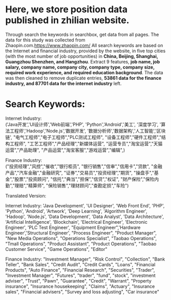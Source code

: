 # Here, we store position data published in zhilian website.

Through search the keywords in searchbox, get data from all pages.
The data for this study was collected from Zhaopin.com.https://www.zhaopin.com/
All search keywords are based on the Internet and financial industry, provided by the website, in five top cities (with the most number of job opportunities) in **China, Beijing, Shanghai, Guangzhou Shenzhen, and Hangzhou**. 
Extract 9 features, **job name, job salary, company name, company city, company type, company size, required work experience, and required education background**. The data was then cleaned to remove duplicate entries, **53861 data for the finance industry, and 87701 data for the internet industry** left.

# Search Keywords:
Internet Industry:               
                ('Java开发','UI设计师','Web前端','PHP',
                'Python','Android','美工', '深度学习',
                '算法工程师','Hadoop','Node.js','数据开发',
                '数据分析师','数据架构','人工智能','区块链',
                "电气工程师","电子工程师","PLC测试工程师",
                "设备工程师","硬件工程师","结构工程师",
                "工艺工程师","产品经理","新媒体运营",
                "运营专员","淘宝运营","天猫运营","产品助理",
                "产品运营","淘宝客服","游戏运营","编辑",)

Finance Industry:                 
                ("投资经理","风控","催收","银行柜员",
                "银行销售","信审","信用卡","贷款",
                "金融产品","汽车金融","金融研究",
                "证券","交易员","投资经理","期货",
                "操盘手","基金","股票","投资顾问",
                "信托","典当","担保","信贷","权证",
                "财产保险","保险内勤","理赔","精算师",
                "保险销售","理财顾问","查勘定损","车险")

Translated Version: 

Internet Industry: 
               'Java Development', 'UI Designer', 'Web Front End', 'PHP',
                'Python', 'Android', 'Artwork', 'Deep Learning',
                'Algorithm Engineer', 'Hadoop', 'Node.js', 'Data Development',
                'Data Analyst', 'Data Architecture', 'Artificial Intelligence', 'Blockchain',
                'Electrical Engineer', 'Electronic Engineer', 'PLC Test Engineer',
                "Equipment Engineer",'Hardware Engineer','Structural Engineer',
                "Process Engineer", "Product Manager", "New Media Operations",
                "Operations Specialist", "Taobao Operations", "Tmall Operations", 
                "Product Assistant", "Product Operations", "Taobao Customer Service",
                "Game Operations", "Editor"
                

Finance Industry: 
                "Investment Manager", "Risk Control", "Collection", "Bank Teller",
                "Bank Sales", "Credit Audit", "Credit Cards", "Loans",
                "Financial Products", "Auto Finance", "Financial Research",
                "Securities", "Trader", "Investment Manager", "Futures",
                "trader", "fund", "stock", "investment adviser",
                "Trust", "Pawn", "Guarantee", "Credit", "Warrant",
                "Property insurance", "Insurance housekeeping", "Claims", "Actuary",
                "Insurance sales", "Financial advisers", "Survey and loss adjusting", "Car insurance"
